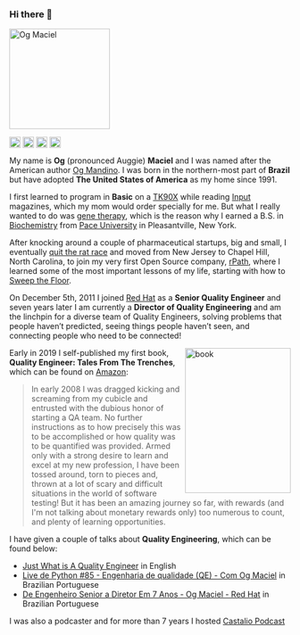 <h3>Hi there 👋</h3>

<p><img align="center" src="https://avatars0.githubusercontent.com/u/53362?v=3&s=240" alt="Og Maciel" height="180" width="180" /></p>

<p>
<a href="https://twitter.com/OgMaciel" target="blank"><img align="center" src="https://cdn.jsdelivr.net/npm/simple-icons@3.0.1/icons/twitter.svg" alt="OgMaciel" height="20" width="20" /></a>
<a href="https://linkedin.com/in/ogmaciel" target="blank"><img align="center" src="https://cdn.jsdelivr.net/npm/simple-icons@3.0.1/icons/linkedin.svg" alt="ogmaciel" height="20" width="20" /></a>
<a href="https://www.amazon.com/author/ogmaciel" target="blank"><img align="center" src="https://cdn.jsdelivr.net/npm/simple-icons@3.0.1/icons/amazon.svg" alt="ogmaciel" height="20" width="20" /></a>
<a href="https://www.goodreads.com/author/show/7762080.Og_Maciel" target="blank"><img align="center" src="https://cdn.jsdelivr.net/npm/simple-icons@3.0.1/icons/goodreads.svg" alt="ogmaciel" height="20" width="20" /></a>
</p>

<p>My name is <strong>Og</strong> (pronounced Auggie) <strong>Maciel</strong> and I was named after the American author <a href="https://www.goodreads.com/author/show/19753.Og_Mandino" target="blank">Og Mandino</a>. I was born in the northern-most part of <strong>Brazil</strong> but have adopted <strong>The United States of America</strong> as my home since 1991.</p>

<p>I first learned to program in <strong>Basic</strong> on a <a href="https://en.wikipedia.org/wiki/TK90X" target="">TK90X</a> while reading <a href="https://en.wikipedia.org/wiki/Input_(magazine)" target="blank">Input</a> magazines, which my mom would order specially for me. But what I really wanted to do was <a href="https://en.wikipedia.org/wiki/Gene_therapy" target="blank">gene therapy</a>, which is the reason why I earned a B.S. in <a href="https://en.wikipedia.org/wiki/Biochemistry" target="blank">Biochemistry</a> from <a href="https://www.pace.edu/dyson/" target="blank">Pace University</a> in Pleasantville, New York.</p>

<p>After knocking around a couple of pharmaceutical startups, big and small, I eventually <a href="https://omaciel.github.io/nyc-claims-another-victim.html" target="blank">quit the rat race</a> and moved from New Jersey to Chapel Hill, North Carolina, to join my very first Open Source company, <a href="https://en.wikipedia.org/wiki/RPath" target="blank">rPath</a>, where I learned some of the most important lessons of my life, starting with how to <a href="https://www.oreilly.com/library/view/apprenticeship-patterns/9780596806842/ch04s05.html" target="blank">Sweep the Floor</a>.</p>

<p>On December 5th, 2011 I joined <a href="https://redhat.com" target="blank">Red Hat</a> as a <strong>Senior Quality Engineer</strong> and seven years later I am currently a <strong>Director of Quality Engineering</strong> and am the linchpin for a diverse team of Quality Engineers, solving problems that people haven’t predicted, seeing things people haven’t seen, and connecting people who need to be connected!<p>

<p><img align="right" src="https://m.media-amazon.com/images/I/41IO-k1wSvL.jpg" alt="book" height="260" width="189" />Early in 2019 I self-published my first book, <strong>Quality Engineer: Tales From The Trenches</strong>, which can be found on <a href="https://www.amazon.com/gp/product/B07PN1GZMM" target="blank">Amazon</a>:
<blockquote>In early 2008 I was dragged kicking and screaming from my cubicle and entrusted with the dubious honor of starting a QA team. No further instructions as to how precisely this was to be accomplished or how quality was to be quantified was provided.
Armed only with a strong desire to learn and excel at my new profession, I have been tossed around, torn to pieces and, thrown at a lot of scary and difficult situations in the world of software testing! But it has been an amazing journey so far, with rewards (and I'm not talking about monetary rewards only) too numerous to count, and plenty of learning opportunities.</blockquote>
</p>I have given a couple of talks about <strong>Quality Engineering</strong>, which can be found below:
<ul>
  <li><a href="https://youtu.be/YZGZoQbDVRg" target="blank">Just What is A Quality Engineer</a> in English</li>
  <li><a href="https://youtu.be/AQzMk0j41S0" target="blank">Live de Python #85 - Engenharia de qualidade (QE) - Com Og Maciel</a> in Brazilian Portuguese</li>
  <li><a href="https://youtu.be/cLWWTdTYioY" target="blank">De Engenheiro Senior a Diretor Em 7 Anos - Og Maciel - Red Hat</a> in Brazilian Portuguese</li>
</ul>
</p>

<p>I was also a podcaster and for more than 7 years I hosted <a href="https://castalio.info" target="blank">Castalio Podcast</a></p>
  
